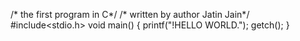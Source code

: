 /* the first program in C*/
/* written by  author Jatin Jain*/
#include<stdio.h>
void main()
{ printf("!HELLO WORLD.");
 getch();
 }
  

